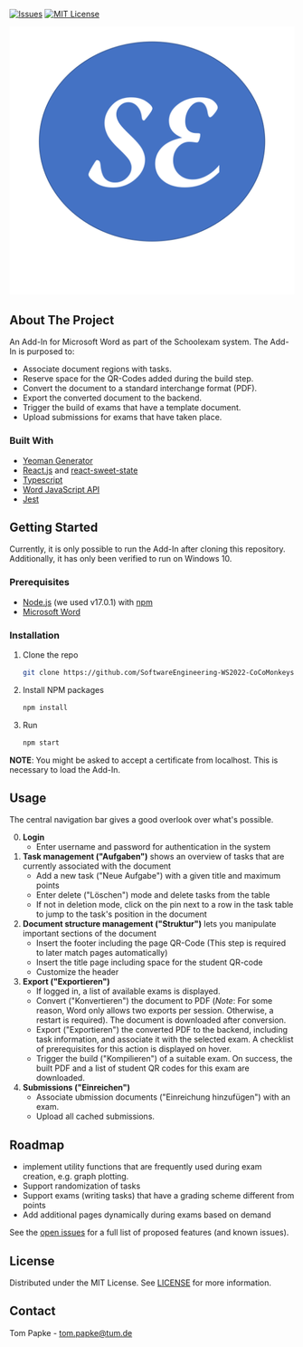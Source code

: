 <!-- PROJECT SHIELDS -->
[![Issues][issues-shield]][issues-url]
[![MIT License][license-shield]][license-url]

<!-- PROJECT LOGO -->
![logo](assets/schoolexam-logo.png)

<!-- ABOUT THE PROJECT -->

## About The Project

An Add-In for Microsoft Word as part of the Schoolexam system. The Add-In is purposed to:

- Associate document regions with tasks.
- Reserve space for the QR-Codes added during the build step.
- Convert the document to a standard interchange format (PDF).
- Export the converted document to the backend.
- Trigger the build of exams that have a template document.
- Upload submissions for exams that have taken place.

### Built With

* [Yeoman Generator](https://github.com/OfficeDev/generator-office)
* [React.js](https://reactjs.org/) and [react-sweet-state](https://github.com/atlassian/react-sweet-state)
* [Typescript](https://www.typescriptlang.org/)
* [Word JavaScript API](https://docs.microsoft.com/de-de/office/dev/add-ins/reference/overview/word-add-ins-reference-overview)
* [Jest](https://jestjs.io/)

## Getting Started

Currently, it is only possible to run the Add-In after cloning this repository. Additionally, it has only been verified
to run on Windows 10.

### Prerequisites

- [Node.js](https://nodejs.org/en/) (we used v17.0.1) with [npm](https://www.npmjs.com/)
- [Microsoft Word](https://www.microsoft.com/de-de/microsoft-365/word)

### Installation

1. Clone the repo
   ```sh
   git clone https://github.com/SoftwareEngineering-WS2022-CoCoMonkeys/schoolexam-word-addin.git
   ```
2. Install NPM packages
   ```sh
   npm install
   ```
3. Run
   ```sh
   npm start
   ```
**NOTE**: You might be asked to accept a certificate from localhost. This is necessary to load the Add-In. 

## Usage

The central navigation bar gives a good overlook over what's possible.

0. **Login**
    - Enter username and password for authentication in the system
1. **Task management ("Aufgaben")** shows an overview of tasks that are currently associated with the document
    - Add a new task ("Neue Aufgabe") with a given title and maximum points
    - Enter delete ("Löschen") mode and delete tasks from the table
    - If not in deletion mode, click on the pin next to a row in the task table to jump to the task's position in the
      document
2. **Document structure management ("Struktur")** lets you manipulate important sections of the document
    - Insert the footer including the page QR-Code (This step is required to later match pages automatically)
    - Insert the title page including space for the student QR-code
    - Customize the header
3. **Export ("Exportieren")**
    - If logged in, a list of available exams is displayed.
    - Convert ("Konvertieren") the document to PDF  (*Note*: For some reason, Word only allows two exports per session.
      Otherwise, a restart is required). The document is downloaded after conversion.
    - Export ("Exportieren") the converted PDF to the backend, including task information, and associate it with the
      selected exam. A checklist of prerequisites for this action is displayed on hover.
    - Trigger the build ("Kompilieren") of a suitable exam. On success, the built PDF and a list of student QR codes for
      this exam are downloaded.
5. **Submissions ("Einreichen")**
    - Associate ubmission documents ("Einreichung hinzufügen") with an exam.
    - Upload all cached submissions.

## Roadmap

- implement utility functions that are frequently used during exam creation, e.g. graph plotting.
- Support randomization of tasks
- Support exams (writing tasks) that have a grading scheme different from points
- Add additional pages dynamically during exams based on demand

See the [open issues](https://github.com/SoftwareEngineering-WS2022-CoCoMonkeys/schoolexam-word-addin/issues) for a full
list of proposed features (and known issues).

<!-- LICENSE -->

## License

Distributed under the MIT License. See [LICENSE](LICENSE.txt) for more information.

<!-- CONTACT -->

## Contact

Tom Papke - tom.papke@tum.de


<!-- ACKNOWLEDGMENTS -->

[issues-shield]: https://img.shields.io/github/issues/github_username/repo_name.svg?style=for-the-badge

[issues-url]: https://github.com/SoftwareEngineering-WS2022-CoCoMonkeys/schoolexam-word-addin/issues

[license-shield]: https://img.shields.io/github/license/github_username/repo_name.svg?style=for-the-badge

[license-url]: https://github.com/SoftwareEngineering-WS2022-CoCoMonkeys/schoolexam-word-addin/LICENSE.txt

[product-screenshot]: images/screenshot.png